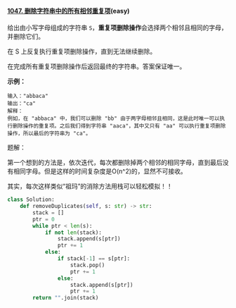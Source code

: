 #### [1047. 删除字符串中的所有相邻重复项](https://leetcode-cn.com/problems/remove-all-adjacent-duplicates-in-string/)(easy)

给出由小写字母组成的字符串 `S`，**重复项删除操作**会选择两个相邻且相同的字母，并删除它们。

在 S 上反复执行重复项删除操作，直到无法继续删除。

在完成所有重复项删除操作后返回最终的字符串。答案保证唯一。

 

**示例：**

```
输入："abbaca"
输出："ca"
解释：
例如，在 "abbaca" 中，我们可以删除 "bb" 由于两字母相邻且相同，这是此时唯一可以执行删除操作的重复项。之后我们得到字符串 "aaca"，其中又只有 "aa" 可以执行重复项删除操作，所以最后的字符串为 "ca"。
```

题解：

第一个想到的方法是，依次迭代，每次都删除掉两个相邻的相同字母，直到最后没有相同字母。但是这样的时间复杂度是O(n^2)的，显然不可接收。

其实，每次这样类似“祖玛”的消除方法用栈可以轻松模拟！！

```python
class Solution:
    def removeDuplicates(self, s: str) -> str:
        stack = []
        ptr = 0
        while ptr < len(s):
            if not len(stack):
                stack.append(s[ptr])
                ptr += 1
            else:
                if stack[-1] == s[ptr]:
                    stack.pop()
                    ptr += 1
                else:
                    stack.append(s[ptr])
                    ptr += 1
        return "".join(stack)
```

